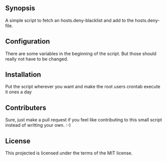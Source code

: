 ## Synopsis

A simple script to fetch an hosts.deny-blacklist and add to the
hosts.deny-file.

## Configuration

There are some variables in the beginning of the script. But those should
really not have to be changed.

## Installation

Put the script wherever you want and make the root users crontab execute
it ones a day

## Contributers

Sure, just make a pull request if you feel like contributing to this small
script instead of writting your own. :-)

## License

This projected is licensed under the terms of the MIT license.